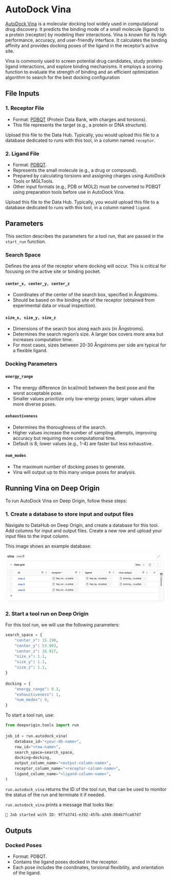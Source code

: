 # AutoDock Vina

[AutoDock Vina](https://vina.scripps.edu/) is a molecular docking tool widely used in computational drug discovery. It predicts the binding mode of a small molecule (ligand) to a protein (receptor) by modeling their interactions. Vina is known for its high performance, accuracy, and user-friendly interface. It calculates the binding affinity and provides docking poses of the ligand in the receptor’s active site.

Vina is commonly used to screen potential drug candidates, study protein-ligand interactions, and explore binding mechanisms. It employs a scoring function to evaluate the strength of binding and an efficient optimization algorithm to search for the best docking configuration


## File Inputs 



### 1. Receptor File

- Format: [PDBQT](https://userguide.mdanalysis.org/2.6.0/formats/reference/pdbqt.html) (Protein Data Bank, with charges and torsions).
- This file represents the target (e.g., a protein or DNA structure).

Upload this file to the Data Hub. Typically, you would upload this file to a database dedicated to runs with this tool, in a column named `receptor`.

### 2. Ligand File

- Format: [PDBQT](https://userguide.mdanalysis.org/2.6.0/formats/reference/pdbqt.html).
- Represents the small molecule (e.g., a drug or compound).
- Prepared by calculating torsions and assigning charges using AutoDock Tools or MGLTools.
- Other input formats (e.g., PDB or MOL2) must be converted to PDBQT using preparation tools before use in AutoDock Vina.

Upload this file to the Data Hub. Typically, you would upload this file to a database dedicated to runs with this tool, in a column named `ligand`.

## Parameters

This section describes the parameters for a tool run, that are passed in the `start_run` function.


### Search Space

Defines the area of the receptor where docking will occur. This is critical for focusing on the active site or binding pocket.

#### `center_x, center_y, center_z`

- Coordinates of the center of the search box, specified in Ångstroms.
- Should be based on the binding site of the receptor (obtained from experimental data or visual inspection).

#### `size_x, size_y, size_z`

- Dimensions of the search box along each axis (in Ångstroms).
- Determines the search region’s size. A larger box covers more area but increases computation time.
- For most cases, sizes between 20-30 Ångstroms per side are typical for a flexible ligand.

### Docking Parameters

#### `energy_range`

- The energy difference (in kcal/mol) between the best pose and the worst acceptable pose.
- Smaller values prioritize only low-energy poses; larger values allow more diverse poses.

#### `exhaustiveness`

- Determines the thoroughness of the search.
- Higher values increase the number of sampling attempts, improving accuracy but requiring more computational time.
- Default is 8; lower values (e.g., 1-4) are faster but less exhaustive.

#### `num_modes`

- The maximum number of docking poses to generate.
- Vina will output up to this many unique poses for analysis.

## Running Vina on Deep Origin

To run AutoDock Vina on Deep Origin, follow these steps:


### 1. Create a database to store input and output files

Navigate to DataHub on Deep Origin, and create a database for this tool. Add columns for input and output files. Create a new row and upload your input files to the input column. 

This image shows an example database:

![](../images/tools/vina.png)

### 2. Start a tool run on Deep Origin

For this tool run, we will use the following parameters:

```python
search_space = {
    "center_x": 15.190,
    "center_y": 53.903,
    "center_z": 16.917,
    "size_x": 1.1,
    "size_y": 1.1,
    "size_z": 1.1,
}

docking = {
    "energy_range": 0.3,
    "exhaustiveness": 1,
    "num_modes": 9,
}
```

To start a tool run, use:

```python
from deeporigin.tools import run

job_id = run.autodock_vina(
    database_id="<your-db-name>",
    row_id="<row-name>",
    search_space=search_space,
    docking=docking,
    output_column_name="<output-column-name>",
    receptor_column_name="<receptor-column-name>",
    ligand_column_name="<ligand-column-name>",
)
```

`run.autodock_vina` returns the ID of the tool run, that can be used to monitor the status of the run and terminate it if needed. 

`run.autodock_vina` prints a message that looks like:

```bash
🧬 Job started with ID: 9f7a3741-e392-45fb-a349-804b7fca07d7
```



## Outputs

### Docked Poses

- Format: PDBQT.
- Contains the ligand poses docked in the receptor.
- Each pose includes the coordinates, torsional flexibility, and orientation of the ligand.

